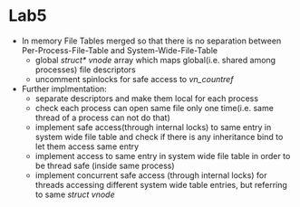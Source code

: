 # Lab5

- In memory File Tables merged so that there is no separation between Per-Process-File-Table and System-Wide-File-Table
  - global *struct\* vnode* array which maps global(i.e. shared among processes) file descriptors  
  - uncomment spinlocks for safe access to *vn_countref*
- Further implmentation: 
  - separate descriptors and make them local for each process
  - check each process can open same file only one time(i.e. same thread of a process can not do that)
  - implement safe access(through internal locks) to same entry in system wide file table and check if there is any inheritance bind to let them access same entry
  - implement access to same entry in system wide file table in order to be thread safe (inside same process)
  - implement concurrent safe access (through internal locks) for threads accessing different system wide table entries, but referring to same *struct vnode* 
